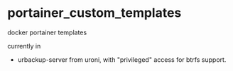 # portainer_custom_templates
docker portainer templates

currently in

* urbackup-server from uroni, with "privileged" access for btrfs support.
